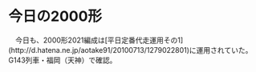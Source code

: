 # 今日の2000形

<div class="section">　今日も、2000形2021編成は[平日定番代走運用その1](http://d.hatena.ne.jp/aotake91/20100713/1279022801)に運用されていた。G143列車・福岡（天神）で確認。</div>